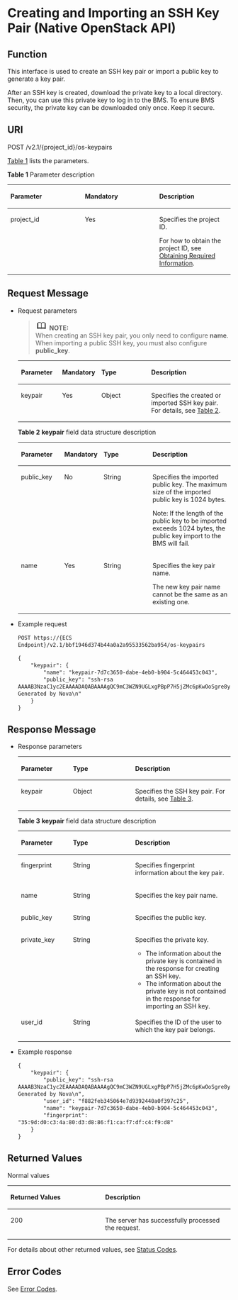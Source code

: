 # Creating and Importing an SSH Key Pair \(Native OpenStack API\)<a name="EN-US_TOPIC_0060384660"></a>

## Function<a name="section46928615105534"></a>

This interface is used to create an SSH key pair or import a public key to generate a key pair.

After an SSH key is created, download the private key to a local directory. Then, you can use this private key to log in to the BMS. To ensure BMS security, the private key can be downloaded only once. Keep it secure.

## URI<a name="section3181044105534"></a>

POST /v2.1/\{project\_id\}/os-keypairs

[Table 1](#table137043339568)  lists the parameters.

**Table  1**  Parameter description

<a name="table137043339568"></a>
<table><thead align="left"><tr id="row6707133385614"><th class="cellrowborder" valign="top" width="33.33333333333333%" id="mcps1.2.4.1.1"><p id="p16860355105534"><a name="p16860355105534"></a><a name="p16860355105534"></a>Parameter</p>
</th>
<th class="cellrowborder" valign="top" width="33.33333333333333%" id="mcps1.2.4.1.2"><p id="p23511481105534"><a name="p23511481105534"></a><a name="p23511481105534"></a>Mandatory</p>
</th>
<th class="cellrowborder" valign="top" width="33.33333333333333%" id="mcps1.2.4.1.3"><p id="p25381808105534"><a name="p25381808105534"></a><a name="p25381808105534"></a>Description</p>
</th>
</tr>
</thead>
<tbody><tr id="row1170718332563"><td class="cellrowborder" valign="top" width="33.33333333333333%" headers="mcps1.2.4.1.1 "><p id="p32953279105534"><a name="p32953279105534"></a><a name="p32953279105534"></a>project_id</p>
</td>
<td class="cellrowborder" valign="top" width="33.33333333333333%" headers="mcps1.2.4.1.2 "><p id="p51969960105534"><a name="p51969960105534"></a><a name="p51969960105534"></a>Yes</p>
</td>
<td class="cellrowborder" valign="top" width="33.33333333333333%" headers="mcps1.2.4.1.3 "><p id="p48817201105534"><a name="p48817201105534"></a><a name="p48817201105534"></a>Specifies the project ID.</p>
<p id="p9141450142010"><a name="p9141450142010"></a><a name="p9141450142010"></a>For how to obtain the project ID, see <a href="https://docs.otc.t-systems.com/en-us/api/apiug/apig-en-api-180328009.html" target="_blank" rel="noopener noreferrer">Obtaining Required Information</a>.</p>
</td>
</tr>
</tbody>
</table>

## Request Message<a name="section61879170105534"></a>

-   Request parameters

    >![](public_sys-resources/icon-note.gif) **NOTE:**   
    >When creating an SSH key pair, you only need to configure  **name**. When importing a public SSH key, you must also configure  **public\_key**.  

    <a name="table40018745105534"></a>
    <table><thead align="left"><tr id="row48164488105534"><th class="cellrowborder" valign="top" width="19.37%" id="mcps1.1.5.1.1"><p id="p19987085"><a name="p19987085"></a><a name="p19987085"></a>Parameter</p>
    </th>
    <th class="cellrowborder" valign="top" width="17.09%" id="mcps1.1.5.1.2"><p id="p09341937982"><a name="p09341937982"></a><a name="p09341937982"></a>Mandatory</p>
    </th>
    <th class="cellrowborder" valign="top" width="23.93%" id="mcps1.1.5.1.3"><p id="p4546697"><a name="p4546697"></a><a name="p4546697"></a>Type</p>
    </th>
    <th class="cellrowborder" valign="top" width="39.61%" id="mcps1.1.5.1.4"><p id="p32738149"><a name="p32738149"></a><a name="p32738149"></a>Description</p>
    </th>
    </tr>
    </thead>
    <tbody><tr id="row6972410105534"><td class="cellrowborder" valign="top" width="19.37%" headers="mcps1.1.5.1.1 "><p id="p27894300105534"><a name="p27894300105534"></a><a name="p27894300105534"></a>keypair</p>
    </td>
    <td class="cellrowborder" valign="top" width="17.09%" headers="mcps1.1.5.1.2 "><p id="p993423719814"><a name="p993423719814"></a><a name="p993423719814"></a>Yes</p>
    </td>
    <td class="cellrowborder" valign="top" width="23.93%" headers="mcps1.1.5.1.3 "><p id="p8634695105534"><a name="p8634695105534"></a><a name="p8634695105534"></a>Object</p>
    </td>
    <td class="cellrowborder" valign="top" width="39.61%" headers="mcps1.1.5.1.4 "><p id="p28321695105534"><a name="p28321695105534"></a><a name="p28321695105534"></a>Specifies the created or imported SSH key pair. For details, see <a href="#table44094886105534">Table 2</a>.</p>
    </td>
    </tr>
    </tbody>
    </table>

    **Table  2** **keypair**  field data structure description

    <a name="table44094886105534"></a>
    <table><thead align="left"><tr id="row40587827105534"><th class="cellrowborder" valign="top" width="20.59205920592059%" id="mcps1.2.5.1.1"><p id="p16104135417242"><a name="p16104135417242"></a><a name="p16104135417242"></a>Parameter</p>
    </th>
    <th class="cellrowborder" valign="top" width="15.601560156015601%" id="mcps1.2.5.1.2"><p id="p14086419811"><a name="p14086419811"></a><a name="p14086419811"></a>Mandatory</p>
    </th>
    <th class="cellrowborder" valign="top" width="24.02240224022402%" id="mcps1.2.5.1.3"><p id="p1110685412246"><a name="p1110685412246"></a><a name="p1110685412246"></a>Type</p>
    </th>
    <th class="cellrowborder" valign="top" width="39.78397839783978%" id="mcps1.2.5.1.4"><p id="p41093543243"><a name="p41093543243"></a><a name="p41093543243"></a>Description</p>
    </th>
    </tr>
    </thead>
    <tbody><tr id="row49263560105534"><td class="cellrowborder" valign="top" width="20.59205920592059%" headers="mcps1.2.5.1.1 "><p id="p30925442105534"><a name="p30925442105534"></a><a name="p30925442105534"></a>public_key</p>
    </td>
    <td class="cellrowborder" valign="top" width="15.601560156015601%" headers="mcps1.2.5.1.2 "><p id="p9407741984"><a name="p9407741984"></a><a name="p9407741984"></a>No</p>
    </td>
    <td class="cellrowborder" valign="top" width="24.02240224022402%" headers="mcps1.2.5.1.3 "><p id="p31731563105534"><a name="p31731563105534"></a><a name="p31731563105534"></a>String</p>
    </td>
    <td class="cellrowborder" valign="top" width="39.78397839783978%" headers="mcps1.2.5.1.4 "><p id="p20119786105534"><a name="p20119786105534"></a><a name="p20119786105534"></a>Specifies the imported public key. The maximum size of the imported public key is 1024 bytes.</p>
    <p id="p46860349105534"><a name="p46860349105534"></a><a name="p46860349105534"></a>Note: If the length of the public key to be imported exceeds 1024 bytes, the public key import to the <span id="text10252131514405"><a name="text10252131514405"></a><a name="text10252131514405"></a>BMS</span><span id="text42529159407"><a name="text42529159407"></a><a name="text42529159407"></a></span> will fail.</p>
    </td>
    </tr>
    <tr id="row19089958105534"><td class="cellrowborder" valign="top" width="20.59205920592059%" headers="mcps1.2.5.1.1 "><p id="p2782726105534"><a name="p2782726105534"></a><a name="p2782726105534"></a>name</p>
    </td>
    <td class="cellrowborder" valign="top" width="15.601560156015601%" headers="mcps1.2.5.1.2 "><p id="p040720411810"><a name="p040720411810"></a><a name="p040720411810"></a>Yes</p>
    </td>
    <td class="cellrowborder" valign="top" width="24.02240224022402%" headers="mcps1.2.5.1.3 "><p id="p3855315105534"><a name="p3855315105534"></a><a name="p3855315105534"></a>String</p>
    </td>
    <td class="cellrowborder" valign="top" width="39.78397839783978%" headers="mcps1.2.5.1.4 "><p id="p43845137105534"><a name="p43845137105534"></a><a name="p43845137105534"></a>Specifies the key pair name.</p>
    <p id="p59061918105534"><a name="p59061918105534"></a><a name="p59061918105534"></a>The new key pair name cannot be the same as an existing one.</p>
    </td>
    </tr>
    </tbody>
    </table>


-   Example request

    ```
    POST https://{ECS Endpoint}/v2.1/bbf1946d374b44a0a2a95533562ba954/os-keypairs
    ```

    ```
    {
        "keypair": {
            "name": "keypair-7d7c3650-dabe-4eb0-b904-5c464453c043",
            "public_key": "ssh-rsa AAAAB3NzaC1yc2EAAAADAQABAAAAgQC9mC3WZN9UGLxgPBpP7H5jZMc6pKwOoSgre8yun6REFktn/Kz7DUt9jaR1UJyRzHxITfCfAIgSxPdGqB/oF1suMyWgu5i0625vavLB5z5kC8Hq3qZJ9zJO1poE1kyD+htiTtPWJ88e12xuH2XB/CZN9OpEiF98hAagiOE0EnOS5Q== Generated by Nova\n"
        }
    }
    ```


## Response Message<a name="section33789573105534"></a>

-   Response parameters

    <a name="table32814569105534"></a>
    <table><thead align="left"><tr id="row31072960105534"><th class="cellrowborder" valign="top" width="24.39%" id="mcps1.1.4.1.1"><p id="p104001675252"><a name="p104001675252"></a><a name="p104001675252"></a>Parameter</p>
    </th>
    <th class="cellrowborder" valign="top" width="29.270000000000003%" id="mcps1.1.4.1.2"><p id="p840215762519"><a name="p840215762519"></a><a name="p840215762519"></a>Type</p>
    </th>
    <th class="cellrowborder" valign="top" width="46.339999999999996%" id="mcps1.1.4.1.3"><p id="p1040516718253"><a name="p1040516718253"></a><a name="p1040516718253"></a>Description</p>
    </th>
    </tr>
    </thead>
    <tbody><tr id="row30545796105534"><td class="cellrowborder" valign="top" width="24.39%" headers="mcps1.1.4.1.1 "><p id="p58290412105534"><a name="p58290412105534"></a><a name="p58290412105534"></a>keypair</p>
    </td>
    <td class="cellrowborder" valign="top" width="29.270000000000003%" headers="mcps1.1.4.1.2 "><p id="p23902945105534"><a name="p23902945105534"></a><a name="p23902945105534"></a>Object</p>
    </td>
    <td class="cellrowborder" valign="top" width="46.339999999999996%" headers="mcps1.1.4.1.3 "><p id="p57090378105534"><a name="p57090378105534"></a><a name="p57090378105534"></a>Specifies the SSH key pair. For details, see <a href="#table11390225105534">Table 3</a>.</p>
    </td>
    </tr>
    </tbody>
    </table>

    **Table  3** **keypair**  field data structure description

    <a name="table11390225105534"></a>
    <table><thead align="left"><tr id="row13107196105534"><th class="cellrowborder" valign="top" width="24.39%" id="mcps1.2.4.1.1"><p id="p4172201014255"><a name="p4172201014255"></a><a name="p4172201014255"></a>Parameter</p>
    </th>
    <th class="cellrowborder" valign="top" width="29.270000000000003%" id="mcps1.2.4.1.2"><p id="p10173141011254"><a name="p10173141011254"></a><a name="p10173141011254"></a>Type</p>
    </th>
    <th class="cellrowborder" valign="top" width="46.339999999999996%" id="mcps1.2.4.1.3"><p id="p817617100257"><a name="p817617100257"></a><a name="p817617100257"></a>Description</p>
    </th>
    </tr>
    </thead>
    <tbody><tr id="row45769827105534"><td class="cellrowborder" valign="top" width="24.39%" headers="mcps1.2.4.1.1 "><p id="p16368506105534"><a name="p16368506105534"></a><a name="p16368506105534"></a>fingerprint</p>
    </td>
    <td class="cellrowborder" valign="top" width="29.270000000000003%" headers="mcps1.2.4.1.2 "><p id="p50780601105534"><a name="p50780601105534"></a><a name="p50780601105534"></a>String</p>
    </td>
    <td class="cellrowborder" valign="top" width="46.339999999999996%" headers="mcps1.2.4.1.3 "><p id="p19588041105534"><a name="p19588041105534"></a><a name="p19588041105534"></a>Specifies fingerprint information about the key pair.</p>
    </td>
    </tr>
    <tr id="row42074647105534"><td class="cellrowborder" valign="top" width="24.39%" headers="mcps1.2.4.1.1 "><p id="p52603235105534"><a name="p52603235105534"></a><a name="p52603235105534"></a>name</p>
    </td>
    <td class="cellrowborder" valign="top" width="29.270000000000003%" headers="mcps1.2.4.1.2 "><p id="p33003603105534"><a name="p33003603105534"></a><a name="p33003603105534"></a>String</p>
    </td>
    <td class="cellrowborder" valign="top" width="46.339999999999996%" headers="mcps1.2.4.1.3 "><p id="p56046159105534"><a name="p56046159105534"></a><a name="p56046159105534"></a>Specifies the key pair name.</p>
    </td>
    </tr>
    <tr id="row34653390105534"><td class="cellrowborder" valign="top" width="24.39%" headers="mcps1.2.4.1.1 "><p id="p55461192105534"><a name="p55461192105534"></a><a name="p55461192105534"></a>public_key</p>
    </td>
    <td class="cellrowborder" valign="top" width="29.270000000000003%" headers="mcps1.2.4.1.2 "><p id="p63171587105534"><a name="p63171587105534"></a><a name="p63171587105534"></a>String</p>
    </td>
    <td class="cellrowborder" valign="top" width="46.339999999999996%" headers="mcps1.2.4.1.3 "><p id="p16624935105534"><a name="p16624935105534"></a><a name="p16624935105534"></a>Specifies the public key.</p>
    </td>
    </tr>
    <tr id="row15406687105534"><td class="cellrowborder" valign="top" width="24.39%" headers="mcps1.2.4.1.1 "><p id="p39982130105534"><a name="p39982130105534"></a><a name="p39982130105534"></a>private_key</p>
    </td>
    <td class="cellrowborder" valign="top" width="29.270000000000003%" headers="mcps1.2.4.1.2 "><p id="p17327106105534"><a name="p17327106105534"></a><a name="p17327106105534"></a>String</p>
    </td>
    <td class="cellrowborder" valign="top" width="46.339999999999996%" headers="mcps1.2.4.1.3 "><p id="p61318326105534"><a name="p61318326105534"></a><a name="p61318326105534"></a>Specifies the private key.</p>
    <a name="ul53408548183356"></a><a name="ul53408548183356"></a><ul id="ul53408548183356"><li>The information about the private key is contained in the response for creating an SSH key.</li><li>The information about the private key is not contained in the response for importing an SSH key.</li></ul>
    </td>
    </tr>
    <tr id="row14994025105534"><td class="cellrowborder" valign="top" width="24.39%" headers="mcps1.2.4.1.1 "><p id="p6556527105534"><a name="p6556527105534"></a><a name="p6556527105534"></a>user_id</p>
    </td>
    <td class="cellrowborder" valign="top" width="29.270000000000003%" headers="mcps1.2.4.1.2 "><p id="p61316685105534"><a name="p61316685105534"></a><a name="p61316685105534"></a>String</p>
    </td>
    <td class="cellrowborder" valign="top" width="46.339999999999996%" headers="mcps1.2.4.1.3 "><p id="p595628105534"><a name="p595628105534"></a><a name="p595628105534"></a>Specifies the ID of the user to which the key pair belongs.</p>
    </td>
    </tr>
    </tbody>
    </table>


-   Example response

    ```
    {
        "keypair": {
            "public_key": "ssh-rsa AAAAB3NzaC1yc2EAAAADAQABAAAAgQC9mC3WZN9UGLxgPBpP7H5jZMc6pKwOoSgre8yun6REFktn/Kz7DUt9jaR1UJyRzHxITfCfAIgSxPdGqB/oF1suMyWgu5i0625vavLB5z5kC8Hq3qZJ9zJO1poE1kyD+htiTtPWJ88e12xuH2XB/CZN9OpEiF98hAagiOE0EnOS5Q== Generated by Nova\n",
            "user_id": "f882feb345064e7d9392440a0f397c25",
            "name": "keypair-7d7c3650-dabe-4eb0-b904-5c464453c043",
            "fingerprint": "35:9d:d0:c3:4a:80:d3:d8:86:f1:ca:f7:df:c4:f9:d8"
        }
    }
    ```


## Returned Values<a name="section7610951"></a>

Normal values

<a name="en-us_topic_0106040941_table753804619176"></a>
<table><thead align="left"><tr id="en-us_topic_0106040941_row10735134615172"><th class="cellrowborder" valign="top" width="42.42%" id="mcps1.1.3.1.1"><p id="en-us_topic_0106040941_p19735204616177"><a name="en-us_topic_0106040941_p19735204616177"></a><a name="en-us_topic_0106040941_p19735204616177"></a>Returned Values</p>
</th>
<th class="cellrowborder" valign="top" width="57.58%" id="mcps1.1.3.1.2"><p id="en-us_topic_0106040941_p207355465176"><a name="en-us_topic_0106040941_p207355465176"></a><a name="en-us_topic_0106040941_p207355465176"></a>Description</p>
</th>
</tr>
</thead>
<tbody><tr id="en-us_topic_0106040941_row1473514621713"><td class="cellrowborder" valign="top" width="42.42%" headers="mcps1.1.3.1.1 "><p id="en-us_topic_0106040941_p13735144611178"><a name="en-us_topic_0106040941_p13735144611178"></a><a name="en-us_topic_0106040941_p13735144611178"></a>200</p>
</td>
<td class="cellrowborder" valign="top" width="57.58%" headers="mcps1.1.3.1.2 "><p id="en-us_topic_0106040941_p207351246161711"><a name="en-us_topic_0106040941_p207351246161711"></a><a name="en-us_topic_0106040941_p207351246161711"></a>The server has successfully processed the request.</p>
</td>
</tr>
</tbody>
</table>

For details about other returned values, see  [Status Codes](status-codes.md).

## Error Codes<a name="section14752650154917"></a>

See  [Error Codes](error-codes.md).

